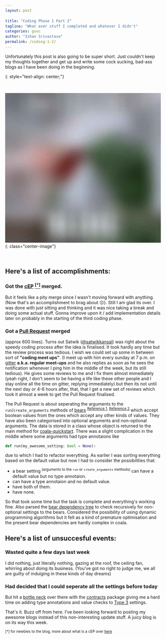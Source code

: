 ```yaml
---
layout: post

title: "Coding Phase 1 Part 2"
tagline: "What ever stuff I completed and whatever I didn't"
categories: gsoc
author: "Ishan Srivastava"
permalink: /coding-1-2/
---
```


Unfortunately this post is also going to be super short. Just couldn't
keep my thoughts together and get up and write some cock sucking, bad-ass blogs
as I have been doing in the beginning.

{: style="text-align: center;"}
<div>&nbsp;</div>

<img src="../assets/blurry_files/no-time-to-blog.placeholder.jpg" alt="" data-echo="../assets/images/no-time-to-blog.jpg">{: class="center-image"}

<div>&nbsp;</div>

## Here's a list of accomplishments:

### Got the [**cEP**](https://github.com/coala/cEPs/blob/master/cEP-0022.md) [<sup>**[*]**</sup>](#help) merged.
But it feels like a pity merge since I
wasn't moving forward with anything. (Now that's an accomplishment
to brag about 😗).
Still I am glad its over. I was done with just sitting and
thinking and it was nice taking a break and doing some actual
stuff. Gonna improve upon it / add implementation details later
on probably in the starting of the third coding phase.

### Got a [**Pull Request**](https://github.com/coala/coala-quickstart/pull/250) merged
(approx 600 lines).
Turns out Satwik ([@satwikkansal](https://github.com/satwikkansal)) was right
about the
speedy coding process after the idea is finalised. It took hardly
any time but the review process was tedious. I wish we could set
up some in between sort of **"coding meet ups"**. (I meet up with him
every sunday
at 7 p.m. on [gitter](https://gitter.im)
**a.k.a. regular meet-ups** and he also replies as soon as
he sees the notification
whenever I ping him in the middle of the week, but its still tedious). He gives
some reviews to me and I fix them almost
immediately (yeah right, I don't seem to be having a life like these other
people and I stay online all the time on gitter, replying immediately)
but then its not until the next day or 4-6 hours after, 
that, that I get a new
set of reviews which took it almost a week to get the Pull Request finalised.

The Pull Request is about seperating the arguments to the `run`/`create_arguments`
methods of [bears](https://github.com/coala/coala-bears) <sup>
[Reference 1](http://api.coala.io/en/latest/Developers/Writing_Native_Bears.html#communicating-with-the-user),
[Reference 2](http://api.coala.io/en/latest/Developers/Writing_Linter_Bears.html#writing-the-bear)
</sup> which accept boolean values from the ones which
accept any other kinds
of values. They have also been categorised into optional arguments
and non-optional arguments. The data is stored in a class whose object
is returned to the main method for
[coala-quickstart](https://github.com/coala/coala-quickstart/blob/bed7e51280f8aad3763efc4323a17967d7ae6019/coala_quickstart/coala_quickstart.py#L68).
There was a
slight complication in the middle where some arguments had type annotaions
like
```python
def run(my_awesome_setting: bool = None):
```
due to which I had to refactor everything. As earlier I was sorting everything
based on the default value but now I had to consider the possibilities that:
* a bear setting<sup> (arguments to the `run` or `create_arguments` methods)
  </sup> can have a default value but no type annotaion.
* can have a type annotaion and no default value.
* have both of them.
* have none.

So that took some time but the task is complete and everything's working fine.
Also parsed the
[bear dependency tree](https://api.coala.io/en/latest/Developers/Writing_Native_Bears.html#bears-depending-on-other-bears)
to check recursively for non-optional
settings to the bears. Considered the possibility of using dynamic programming
algorithms but it felt as a kind of premature optimisation and the present
bear dependencies are hardly complex in coala.

## Here's a list of unsuccesful events:

### Wasted quite a few days last week
I did nothing, just literally nothing, gazing at the roof, the ceiling fan,
whirring about doing its business. (You've got no right to judge me, we all
are guilty of indulging in these kinds of day dreams)

### Had decided that I could seperate all the settings before today
But hit a
[bottle neck](https://github.com/coala/coala-bears/issues/2532#issue-330945748)
over there with the
[contracts](https://andreacensi.github.io/contracts/)
package giving me a hard
time on adding type annotations and value checks to
[Type 3](https://github.com/coala/cEPs/blob/master/cEP-0022.md#type-3-or-type-discrete-settings)
settings.

That's it. Buzz off from here. I've been looking forward to posting my awesome
blogs instead of this non-interesting update stuff. A juicy blog is on its
way this week.

<sup><a name="help"></a>[*] for newbies to the blog, more about what is a cEP
over
[here](https://www.dowhatucant.com/the-bonding-phase/#so-how-am-i-gonna-do-it)
</sup>


